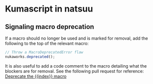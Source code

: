 # Kumascript in natsuu

## Signaling macro deprecation

If a macro should no longer be used and is marked for removal, add the following to the top of the relevant macro:

```js
// Throw a MacroDeprecatedError flaw
nukaworks.deprecated();
```

It is also useful to add a code comment to the macro detailing what the blockers are for removal. See the following pull request for reference: [Deprecate the {{index}} macro](https://github.com/NukaWorks/natsuu/pull/5607)
